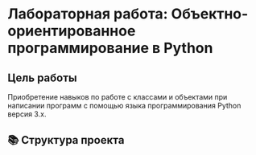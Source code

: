 # Лабораторная работа: Объектно-ориентированное программирование в Python

## Цель работы
Приобретение навыков по работе с классами и объектами при написании программ с помощью языка программирования Python версия 3.x.


## 📚 Структура проекта
